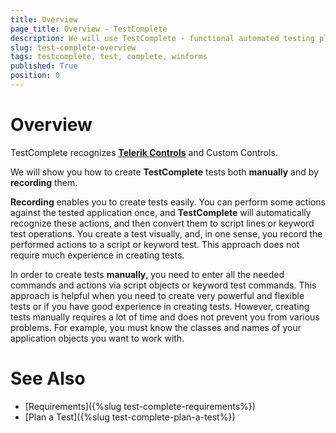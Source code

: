 ```yaml
---
title: Overview
page_title: Overview - TestComplete
description: We will use TestComplete - functional automated testing platform developed by SmartBear Software to automate Telerik UI for WinForms Controls.  
slug: test-complete-overview
tags: testcomplete, test, complete, winforms
published: True
position: 0 
---
```


# Overview

TestComplete recognizes [**Telerik Controls**](https://support.smartbear.com/testcomplete/docs/general-info/supported-technologies/controls/telerik.html#supported-classes) and Custom Controls. 

We will show you how to create **TestComplete** tests both **manually** and by **recording** them. 

**Recording** enables you to create tests easily. You can perform some actions against the tested application once, and **TestComplete** will automatically recognize these actions, and then convert them to script lines or keyword test operations. You create a test visually, and, in one sense, you record the performed actions to a script or keyword test. This approach does not require much experience in creating tests.

In order to create tests **manually**, you need to enter all the needed commands and actions via script objects or keyword test commands. This approach is helpful when you need to create very powerful and flexible tests or if you have good experience in creating tests. However, creating tests manually requires a lot of time and does not prevent you from various problems. For example, you must know the classes and names of your application objects you want to work with.

# See Also

* [Requirements]({%slug test-complete-requirements%})
* [Plan a Test]({%slug test-complete-plan-a-test%})
